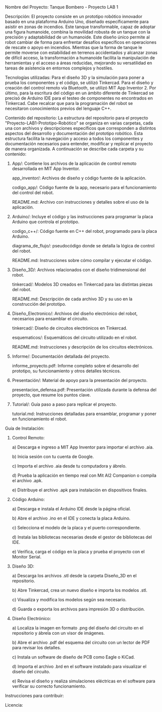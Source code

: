 Nombre del Proyecto: Tanque Bombero - Proyecto LAB 1

Descripción: El proyecto consiste en un prototipo robótico innovador basado en una plataforma Arduino Uno, diseñado específicamente para asistir en zonas de incendios. Este tanque transformable, capaz de adoptar una figura humanoide, combina la movilidad robusta de un tanque con la precisión y adaptabilidad de un humanoide. Este diseño único permite al robot cambiar de forma para enfrentar desafíos específicos en operaciones de rescate o apoyo en incendios. Mientras que la forma de tanque le permite moverse con estabilidad en terrenos accidentados y alcanzar zonas de difícil acceso, la transformación a humanoide facilita la manipulación de herramientas y el acceso a áreas reducidas, mejorando su versatilidad en tareas de asistencia en entornos complejos y hostiles.

Tecnologías utilizadas: Para el diseño 3D y la simulación para poner a prueba los componentes y el código, se utilizó Tinkercad. Para el diseño y creación del control remoto vía Bluetooth, se utilizó MIT App Inventor 2. Por último, para la escritura del código en un ámbito diferente de Tinkercad se precisó de Arduino IDE para el testeo de componentes no encontrados en Tinkercad. Cabe recalcar que para la programación del robot se necesitaron conocimientos previos del lenguaje C++.

Contenido del repositorio: La estructura del repositorio para el proyecto "Proyecto-LAB1-Prototipo-Robótico" se organiza en varias carpetas, cada una con archivos y descripciones específicos que corresponden a distintos aspectos del desarrollo y documentación del prototipo robótico. Esta estructura facilita la navegación y acceso a todos los componentes y documentación necesarios para entender, modificar y replicar el proyecto de manera organizada. A continuación se describe cada carpeta y su contenido:
1) App/: Contiene los archivos de la aplicación de control remoto desarrollada en MIT App Inventor.

   app_inventor/: Archivos de diseño y código fuente de la aplicación.

   codigo_app/: Código fuente de la app, necesario para el funcionamiento del control del robot.

   README.md: Archivo con instrucciones y detalles sobre el uso de la aplicación.

2) Arduino/: Incluye el código y las instrucciones para programar la placa Arduino que controla el prototipo.
 
   codigo_c++/: Código fuente en C++ del robot, programado para la placa Arduino.
 
   diagrama_de_flujo/: pseudocódigo donde se detalla la lógica de control del robot.

   README.md: Instrucciones sobre cómo compilar y ejecutar el código.

3) Diseño_3D/: Archivos relacionados con el diseño tridimensional del robot.

   tinkercad/: Modelos 3D creados en Tinkercad para las distintas piezas del robot.

   README.md: Descripción de cada archivo 3D y su uso en la construcción del prototipo.

4) Diseño_Electronico/: Archivos del diseño electrónico del robot, necesarios para ensamblar el circuito.

   tinkercad/: Diseño de circuitos electrónicos en Tinkercad.

   esquematicos/: Esquemáticos del circuito utilizado en el robot.

   README.md: Instrucciones y descripción de los circuitos electrónicos.

5) Informe/: Documentación detallada del proyecto.

   informe_proyecto.pdf: Informe completo sobre el desarrollo del prototipo, su funcionamiento y otros detalles técnicos.

6) Presentación/: Material de apoyo para la presentación del proyecto.

   presentacion_defensa.pdf: Presentación utilizada durante la defensa del proyecto, que resume los puntos clave.

7) Tutorial/: Guía paso a paso para replicar el proyecto.

   tutorial.md: Instrucciones detalladas para ensamblar, programar y poner en funcionamiento el robot.

Guía de Instalación:
1) Control Remoto:
   
   a) Descarga e ingreso a MIT App Inventor para importar el archivo .aia.
   
   b) Inicia sesión con tu cuenta de Google.
   
   c) Importa el archivo .aia desde tu computadora y ábrelo.
   
   d) Prueba la aplicación en tiempo real con Mit AI2 Companion o compila el archivo .apk.
   
   e) Distribuye el archivo .apk para instalación en dispositivos finales.

2) Código Arduino:
   
   a) Descarga e instala el Arduino IDE desde la página oficial.
   
   b) Abre el archivo .ino en el IDE y conecta la placa Arduino.
   
   c) Selecciona el modelo de la placa y el puerto correspondiente.
   
   d) Instala las bibliotecas necesarias desde el gestor de bibliotecas del IDE.
   
   e) Verifica, carga el código en la placa y prueba el proyecto con el Monitor Serial.

3) Diseño 3D:
   
   a) Descarga los archivos .stl desde la carpeta Diseño_3D en el repositorio.
   
   b) Abre Tinkercad, crea un nuevo diseño e importa los modelos .stl.

   c) Visualiza y modifica los modelos según sea necesario.
   
   d) Guarda o exporta los archivos para impresión 3D o distribución.

 4) Diseño Electrónico:

    a) Localiza la imagen en formato .png del diseño del circuito en el repositorio y ábrela con un visor de imágenes.
    
    b) Abre el archivo .pdf del esquema del circuito con un lector de PDF para revisar los detalles.
    
    c) Instala un software de diseño de PCB como Eagle o KiCad.
    
    d) Importa el archivo .brd en el software instalado para visualizar el diseño del circuito.
    
    e) Revisa el diseño y realiza simulaciones eléctricas en el software para verificar su correcto funcionamiento.

Instrucciones para contribuir:

Licencia:
